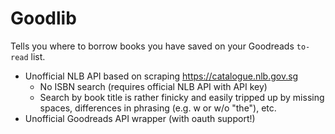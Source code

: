 # Goodlib

Tells you where to borrow books you have saved on your Goodreads `to-read` list.

* Unofficial NLB API based on scraping https://catalogue.nlb.gov.sg
  * No ISBN search (requires official NLB API with API key)
  * Search by book title is rather finicky and easily tripped up by missing spaces, differences in phrasing (e.g. w or w/o "the"), etc.
* Unofficial Goodreads API wrapper (with oauth support!)

